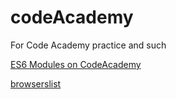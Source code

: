 # codeAcademy

For Code Academy practice and such

[ES6 Modules on CodeAcademy](https://www.codecademy.com/paths/build-web-apps-with-react/tracks/bwa-modern-javascript-modules-and-browser-compatibility/modules/es-6-modules/articles/implementing-modules-using-es-6-syntax)

[browserslist](https://github.com/browserslist/browserslist)
